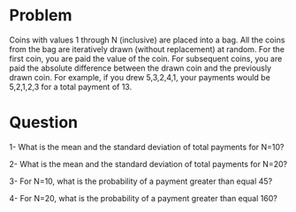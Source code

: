 # Problem
Coins with values 1 through N (inclusive) are placed into a bag. All the coins from the bag are iteratively drawn (without replacement) at 
random. For the first coin, you are paid the value of the coin. For subsequent coins, you are paid the absolute difference between 
the drawn coin and the previously drawn coin. For example, if you drew 5,3,2,4,1, your payments would be 5,2,1,2,3 for a total payment of 13. 

# Question
1- What is the mean and the standard deviation of total payments for N=10?

2- What is the mean and the standard deviation of total payments for N=20?

3- For N=10, what is the probability of a payment greater than equal 45?

4- For N=20, what is the probability of a payment greater than equal 160?
